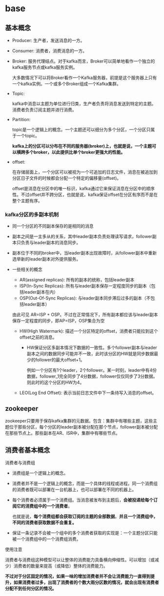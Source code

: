 # base

## 基本概念
- Producer: 生产者，发送消息的一方。
- Consumer: 消费者，消费消息的一方。
- Broker: 服务代理结点。对于kafka而言，Broker可以简单地看作一个独立的kafka服务节点或kafka服务实例。

  大多数情况下可以将Broker看作一个Kafka服务器，前提是这个服务器上只有一个kafka实例。一个或多个Broker组成一个Kafka集群。
- Topic: 

  kafka中消息以主题为单位进行归类，生产者负责将消息发送到特定的主题。消费者负责订阅主题并进行消费。
- Partition:

  topic是一个逻辑上的概念。一个主题还可以细分为多个分区，一个分区只属于一个topic。

  **kafka上的分区可以分布在不同的服务器(broker)上，也就是说，一个主题可以横跨多个broker，以此提供比单个broker更强大的性能。**
- offset:

  在存储层面上，一个分区可以被视为一个可追加的日志文件，消息在被追加到分区日子文件的时候都会分配一个特定的偏移量(offset)。

  offset是消息在分区中的唯一标识，kafka通过它来保证消息在分区中的顺序性。不过offset并不跨分区，也就是说，kafka保证offset在分区有序而不是在整个主题有序。

### kafka分区的多副本机制
- 同一个分区的不同副本保存的是相同的消息
- 副本之间是一主多从的关系，其中leader副本负责处理读写请求，follower副本只负责与leader副本的消息同步。
- 副本位于不同的broker中，当leader副本出现故障时，从follower副本中重新选举新的leader副本对外提供服务。
- 一些相关的概念
  - AR(assigned replicas): 所有的副本的统称，包括leader副本
  - ISP(In-Sync Replicas): 所有与leader副本保存一定程度同步的副本（包括leader副本在内）
  - OSP(Out-Of-Sync Replicas): 与leader副本同步滞后过多的副本（不包括leader副本）

  由此可见 AR=ISP + OSP。不过在正常情况下，所有副本都应该与leader副本保存一定程度的同步，即AP=ISP，OSP集合为空

  - HW(High Watermark): 描述一个分区特定的offset，消费者只能拉到这个offset之前的消息。
    - HW保证分区多副本情况下数据的一致性。多个follower副本与leader副本之间的数据同步可能并不一致，此时该分区的HW就是同步数据最少的follower的最大offset+1。

      例如一个分区有1个leader，2个follower。某一时刻，leader中有4份数据，follower_1完全同步了4分数据，follower仅仅同步了3分数据。 则此时的这个分区的HW为4。
  - LEO(Log End Offset): 表示当前日志文件中下一条待写入消息的offset。

## zookeeper

zookeeper只要用于保存kafka集群的元数据。包含：集群中有哪些主题，这些主题位于那些分区，每个分区的leader副本被分配在那个节点，follower副本被分配在那些节点上。那些副本在AR、ISR中，集群中有哪些节点。

## 消费者基本概念

消费者与消费组
- 消费组是一个逻辑上的概念。
- 消费者并不是一个逻辑上的概念，而是一个具体的线程或进程。同一个消费组的消费者既可以部署在一台机器上，也可以部署在不同的机器上。
- 每个消费者必须属于一个消费组。当消息被发布到主题后，**会被投递给每个订阅它的消费组中的一个消费者**。

  也就是说，**每个消费组都会获取订阅的主题的全部数据**。**并且一个消费组中，不同的消费者获取数据不会重复。**
- 保证一条记录不会被一个组中的多个消费者获取的实现是：一个主题分区只能被一个消费组中的一个消费组消费。

使用注意

消费者与消费组这种模型可以让整体的消费能力具备横向伸缩性。可以增加（或减少）消费者的数量来提高（或降低）整体的消费能力。

**不过对于分区固定的情况，如果一味的增加消费者并不会让消费能力一直得到提升，如果消费者过多，出现了消费者的个数大雨分区数的情况，就会出现有消费者分配不到任何分区的情况。**

